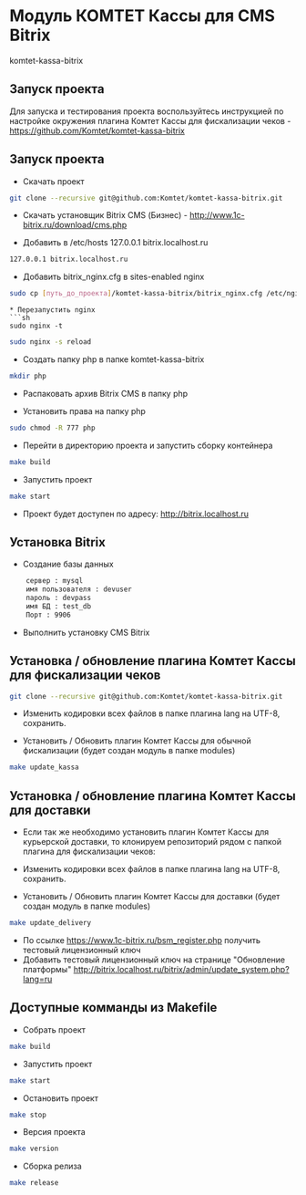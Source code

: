 # Модуль КОМТЕТ Кассы для CMS Bitrix
komtet-kassa-bitrix

## Запуск проекта
Для запуска и тестирования проекта воспользуйтесь инструкцией по настройке окружения плагина Комтет Кассы для фискализации чеков - https://github.com/Komtet/komtet-kassa-bitrix

## Запуск проекта
* Скачать проект
```sh
git clone --recursive git@github.com:Komtet/komtet-kassa-bitrix.git
```

* Скачать установщик Bitrix CMS (Бизнес) - http://www.1c-bitrix.ru/download/cms.php

* Добавить в /etc/hosts  127.0.0.1 bitrix.localhost.ru
```sh
127.0.0.1 bitrix.localhost.ru
```
* Добавить bitrix_nginx.cfg в sites-enabled nginx
```sh
sudo cp [путь_до_проекта]/komtet-kassa-bitrix/bitrix_nginx.cfg /etc/nginx/sites-enabled
```
```
* Перезапустить nginx
```sh
sudo nginx -t
```
```sh
sudo nginx -s reload
```
* Создать папку php в папке komtet-kassa-bitrix
```sh
mkdir php
```
* Распаковать архив Bitrix CMS в папку php

* Установить права на папку php
```sh
sudo chmod -R 777 php
```
* Перейти в директорию проекта и запустить сборку контейнера
```sh
make build
```
* Запустить проект
```sh
make start
```
* Проект будет доступен по адресу: http://bitrix.localhost.ru

## Установка Bitrix
* Создание базы данных
```sh
    сервер : mysql
    имя пользователя : devuser
    пароль : devpass
    имя БД : test_db
    Порт : 9906
```

* Выполнить установку CMS Bitrix

## Установка / обновление плагина Комтет Кассы для фискализации чеков
```sh
git clone --recursive git@github.com:Komtet/komtet-kassa-bitrix.git
```
* Изменить кодировки всех файлов в папке плагина lang на UTF-8, сохранить.

* Установить / Обновить плагин Комтет Кассы для обычной фискализации (будет создан модуль в папке modules)
```sh
make update_kassa
```

## Установка / обновление плагина Комтет Кассы для доставки
* Если так же необходимо установить плагин Комтет Кассы для курьерской доставки, то клонируем репозиторий рядом с папкой плагина для фискализации чеков:
* Изменить кодировки всех файлов в папке плагина lang на UTF-8, сохранить.

* Установить / Обновить плагин Комтет Кассы для доставки (будет создан модуль в папке modules)
```sh
make update_delivery
```

* По ссылке https://www.1c-bitrix.ru/bsm_register.php получить тестовый лицензионный ключ
* Добавить тестовый лицензионный ключ на странице "Обновление платформы" http://bitrix.localhost.ru/bitrix/admin/update_system.php?lang=ru

## Доступные комманды из Makefile

* Собрать проект
```sh
make build
```
* Запустить проект
```sh
make start
```
* Остановить проект
```sh
make stop
```
* Версия проекта
```sh
make version
```
* Сборка релиза
```sh
make release
```
